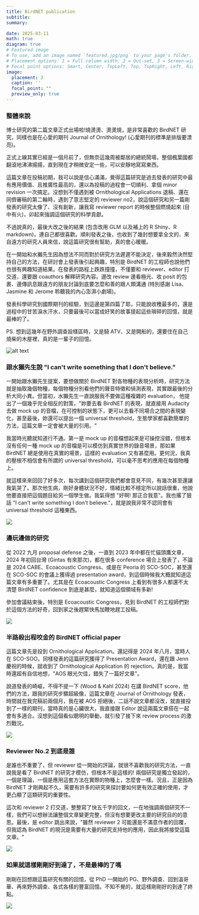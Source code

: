 ```yaml
---
title: BirdNET publication
subtitle: 
summary: 

date: 2025-03-11
math: true
diagram: true
# Featured image
# To use, add an image named `featured.jpg/png` to your page's folder.
# Placement options: 1 = Full column width, 2 = Out-set, 3 = Screen-width
# Focal point options: Smart, Center, TopLeft, Top, TopRight, Left, Right, BottomLeft, Bottom, BottomRight
image:
  placement: 2
  caption: ''
  focal_point: ""
  preview_only: true
---
```


### 整體來說

博士研究的第二篇文章正式出場啦!燒燙燙、燙燙燒，是非常喜歡的 BirdNET 研究，同樣也是在心愛的期刊 Journal of Ornithology! (心愛期刊的標準是排版要漂亮)。

正式上線其實已經是一個月前了，但無奈這幾周被鄰居的總統鬧場，整個楓葉國都翻滾地沸沸揚揚，直到現在才稍微安定一些，可以安靜地寫寫東西。

這篇文章在投稿初期，我可以說是信心滿滿，覺得這篇研究是過去發表的研究中最有應用價值、且推廣性最高的，還以為投稿的過程會一切順利、拿個 minor revision 一次搞定。沒想到不僅遇到被 Ornithological Applications 退稿、還在同儕審稿的第二輪時，遇到了意志堅定的 reviewer no2，說這個研究和另一篇剛發表的研究太像了、沒有創新，讓我寫 reviewer report 的時候整個燃燒起來 (目中有火)，卯起來強調這個研究的科學貢獻。

不過說真的，最後大改之後的結果 (包含改用 GLM 以及補上的 R Shiny、R markdown)，連自己都很喜歡。順利發表之後，也收到了幾封想要拿全文的、來自遠方的研究人員來信，說這篇研究很有幫助，真的會心暖暖。

在一開始和水獺先生因為想法不同而對於研究方法遲遲不能決定，後來毅然決然堅持自己的方法，在研討會上發表後引起興趣，特別是 BirdNET 的工程師也說他們也很有興趣知道結果。在發表的路程上跌跌撞撞，不僅要和 reviewer、editor 打交道，還要跟 coauthors 解釋研究內容。邊改 review 邊看極光、收 posit 的包裹、邊傳訊息跟遠方的朋友討論到底要怎麼和善的跟人類溝通 (特別感謝 Lisa、Jasmine 和 Jerome 聆聽我的內心澎湃小劇場)。

發表科學研究到國際期刊的經驗，到這邊是第四篇了耶，只能說收穫最多的，還是過程中的甘苦淚水汗水，只要最後可以當成好笑的故事提起這些瑣碎的回憶，就是最棒的了。

PS. 想到這幾年在野外調查設樣區時，又是騎 ATV、又是開船的，還要住在自己燒柴的木屋裡，真的是一輩子的回憶。

![alt text](image.png)


### 跟水獺先生說 "I can't write something that I don't believe."
一開始跟水獺先生提案，要想做關於 BirdNET 對各物種的表現分析時，研究方法就是抽取幾個物種，每個物種分別看他們的聲音特徵和偵測表現，其實跟最後的分析大同小異。但當初，水獺先生一直說服我不要做這種複雜的 evaluation， 他提出了一個幾乎完全相反的對策，"妳要去看 BirdNET 的表現，就直接用 Audacity 去做 mock up 的音檔，在可控制的狀態下，更可以去看不同場合之間的表現變化，甚至最後，妳還可以提出一個 universal threshold，生態學家都喜歡簡單的方法，這篇文章一定會被大量的引用。"

我當時光聽就知道行不通。第一是 mock up 的音檔想起來是可操控沒錯，但根本沒有任何一種 mock up 的音檔是可以模仿到真實世界的錄音場景，那如果 BirdNET 總是使用在真實的場景，這樣的 evaluation 又有甚麼用。更何況，我真的壓根不相信會有所謂的 universal threshold，可以毫不思考的應用在每個物種上。

就這樣來來回回了好多次，每次講到這個研究我們都會意見不同，有幾次甚至還讓我氣哭了。那次他生病，剛好身體狀況不好，情緒比較不穩定所以說話很重，他說他要直接把這個題目給另一個學生做。我氣得想 "好啊! 那正合我意"。我也撂了狠話 "I can't write something I don't believe."，就是說我非常不認同會有 universal threshold 這種東西。

![](IMG_2191.jpg)

### 邊玩邊做的研究
從 2022 九月 proposal defense 之後，一直到 2023 年中都在忙貓頭鷹文章，2024 年初回台灣 (Gintas 有來那次)，都在很多 conference 場合上發表了，不論是 2024 CABE、Ecoacoustic Congress、或是在 Peoria 的 SCO-SOC，甚至還在 SCO-SOC 的會議上獲得過 presentation award，到這個時候我大概就知道這篇文章有多重要了。尤其是在 Ecoacoustic Congress 上看到有很多人都還不太清楚 BirdNET confidence 到底是甚麼，就知道這個領域有多新!

參加會議結束後，特別是 Ecoacoustic Congress，見到 BirdNET 的工程師們對於這個方法的好奇，回到家之後趕緊快馬加鞭地趕工投稿。

![](IMG_2903.jpg)

### 半路殺出程咬金的 BirdNET official paper
這篇文章先是投到 Ornithological Application。還記得是 2024 年八月，當時人在 SCO-SOO，同樣發表的這篇研究獲得了 Presentation Award，還在跟 Jenn 慶祝的時候，就收到了 Ornithological Application 的 rejection。真的是，我當時還超有自信地想，"AOS 眼光欠佳，錯失了一篇好文章"。

說道發表的崎嶇，不得不提一下 (Wood & Kahl 2024) 在講 BirdNET score，他們的方法，跟我的研究步驟超級像，這篇文章在 Journal of Ornithology 發表，時間就在我完稿前兩個月，我在被 AOS 拒絕後，二話不說文章都沒改，就直接投到了一樣的期刊，當時真的是心臟很大，我直接跟 Editor 說這兩篇文章搭在一起會有多適合。沒想到這個看似聰明的舉動，就引發了接下來 review process 的激烈戰況。

![](IMG_3128.jpg)



### Reviewer No.2 到底是誰

是誰也不重要了，但 reviewer 從一開始的評論，就很不喜歡我的研究方法，一直說我是看了 BirdNET 的研究才模仿，但根本不是這樣的! 兩個研究是獨立發起的，一個是理論，一個是應用這套方法在實際的物種上，怎麼會一樣。況且，正是因為 BirdNET 才剛興起不久，需要有許多的研究來探討要如何更有效正確的使用，才更凸顯了這類研究的重要性。

這次和 reviewer 2 打交道，整整寫了快五千字的回文，一在地強調兩個研究不一樣，我們可以想辦法讓整個文章變更完整，但沒有想要更改主要的研究目的的意思。最後，是 editor 跳出來說，"雖然 reviewer 2 可能還是不滿意作者的回覆，但我認為 BirdNET 的現況是需要有大量的研究支持他的應用，因此我將接受這篇文章。"

![](IMG_3029.jpg)


### 如果就這樣剛剛好到達了，不是最棒的了嗎

剛剛在回想跟這篇研究有關的回憶，從 PhD 一開始的 PG、野外調查、回到溫哥華、再來野外調查、各式各樣的豐富回憶。不知不覺的，就這樣剛剛好的到達了終點。

![](featured.jpg)


